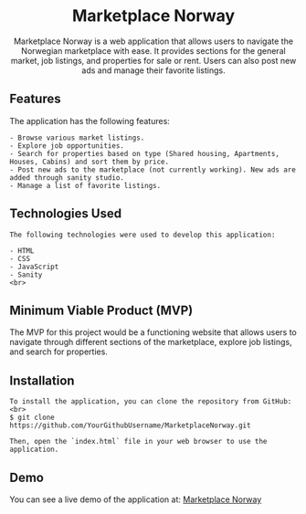 <h1 align="center">Marketplace Norway</h1>

<p align="center"> Marketplace Norway is a web application that allows users to navigate the Norwegian marketplace with ease. It provides sections for the general market, job listings, and properties for sale or rent. Users can also post new ads and manage their favorite listings.

## Features

The application has the following features:
```
- Browse various market listings.
- Explore job opportunities.
- Search for properties based on type (Shared housing, Apartments, Houses, Cabins) and sort them by price.
- Post new ads to the marketplace (not currently working). New ads are added through sanity studio.
- Manage a list of favorite listings.
```
  
  ## Technologies Used
```
The following technologies were used to develop this application:

- HTML
- CSS
- JavaScript
- Sanity
<br> 
```
## Minimum Viable Product (MVP)

The MVP for this project would be a functioning website that allows users to navigate through different sections of the marketplace, explore job listings, and search for properties.


## Installation
```
To install the application, you can clone the repository from GitHub:<br> 
$ git clone https://github.com/YourGithubUsername/MarketplaceNorway.git

Then, open the `index.html` file in your web browser to use the application.

```
## Demo

You can see a live demo of the application at: [Marketplace Norway](https://marketplace-norway.netlify.app/)

